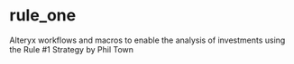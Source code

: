 # rule_one
Alteryx workflows and macros to enable the analysis of investments using the Rule #1 Strategy by Phil Town
